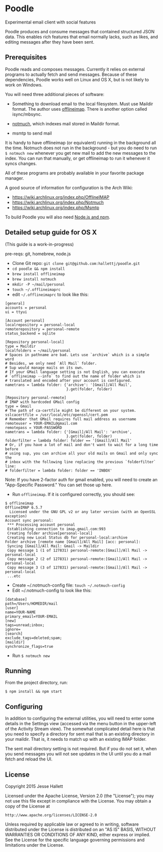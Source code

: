 Poodle
======

Experimental email client with social features

Poodle produces and consume messages that contained structured JSON data. This
enables rich features that email normally lacks, such as likes, and editing
messages after they have been sent.


Prerequisites
-------------

Poodle reads and composes messages. Currently it relies on external programs to
actually fetch and send messages. Because of these dependencies, Poodle works
well on Linux and OS X, but is not likely to work on Windows.

You will need three additional pieces of software:

- Something to download email to the local filesystem. Must use Maildir format.
The author uses [offlineimap][]. There is another option called isync/mbsync.

- [notmuch][], which indexes mail stored in Maildir format.

- msmtp to send mail

It is handy to have offlineimap (or equivalent) running in the background all
the time. Notmuch does not run in the background - but you do need to run `$
notmuch new` whenever you get new mail to add the new messages to the index.
You can run that manually, or get offlineimap to run it whenever it syncs
changes.

All of these programs are probably available in your favorite package manager.

A good source of information for configuration is the Arch Wiki:

- https://wiki.archlinux.org/index.php/OfflineIMAP
- https://wiki.archlinux.org/index.php/Notmuch
- https://wiki.archlinux.org/index.php/Msmtp

[offlineimap]: https://github.com/OfflineIMAP/offlineimap/blob/master/README.md
[notmuch]: http://notmuchmail.org/

To build Poodle you will also need [Node.js and npm][npm].

[npm]: https://docs.npmjs.com/getting-started/installing-node


Detailed setup guide for OS X
-----------------------------

(This guide is a work-in-progress)

pre-reqs: git, homebrew, node.js

* Clone Git repo: `git clone git@github.com:hallettj/poodle.git`
* `cd poodle && npm install`
* `brew install offlineimap`
* `brew install notmuch`
* `mkdir -P ~/mail/personal`
* `touch ~/.offlineimaprc`
* edit `~/.offlineimaprc` to look like this:

```
[general]
accounts = personal
ui = ttyui

[Account personal]
localrepository = personal-local
remoterepository = personal-remote
status_backend = sqlite

[Repository personal-local]
type = Maildir
localfolders = ~/mail/personal
# Spaces in pathname are bad. Lets use `archive` which is a simple word
# Besides, we only need `All Mail` folder.
# Sup would manage mails on its own.
# If your GMail language setting is not English, you can execute
# `offlineimap --info` to find out the name of folder which is
# translated and encoded after your account is configured.
nametrans = lambda folder: {'archive': '[Gmail]/All Mail',
                            }.get(folder, folder)

[Repository personal-remote]
# IMAP with hardcoded GMail config
type = Gmail
# The path of ca-certfile might be different on your system.
sslcacertfile = /usr/local/etc/openssl/cert.pem
# Remember that GMail requires full mail address as username
remoteuser = YOUR-EMAIL@gmail.com
remotepass = YOUR-PASSWORD
nametrans = lambda folder: {'[Gmail]/All Mail': 'archive',
                            }.get(folder, folder)
folderfilter = lambda folder: folder == '[Gmail]/All Mail'
# Or, if you have a lot of mail and don't want to wait for a long time before
# using sup, you can archive all your old mails on Gmail and only sync the
# inbox with the following line replacing the previous `folderfilter` line:
# folderfilter = lambda folder: folder == 'INBOX'
```

Note: If you have 2-factor auth for gmail enabled, you will need to create an "App-Specific Password." You can set those up here.

* Run `offlineimap`. If it is configured correctly, you should see:

```
$ offlineimap
OfflineIMAP 6.5.7
  Licensed under the GNU GPL v2 or any later version (with an OpenSSL exception)
Account sync personal:
 *** Processing account personal
 Establishing connection to imap.gmail.com:993
 Creating folder archive[personal-local]
 Creating new Local Status db for personal-local:archive
Folder archive [remote name [Gmail]/All Mail] [acc: personal]:
 Syncing [Gmail]/All Mail: Gmail -> Maildir
 Copy message 1 (1 of 127831) personal-remote:[Gmail]/All Mail -> personal-local
 Copy message 2 (2 of 127831) personal-remote:[Gmail]/All Mail -> personal-local
 Copy message 3 (3 of 127831) personal-remote:[Gmail]/All Mail -> personal-local
 ...etc
```

* Create ~/.notmuch-config file: `touch ~/.notmuch-config`
* Edit ~/.notmuch-config to look like this:

```
[database]
path=/Users/HOMEDIR/mail
[user]
name=YOUR-NAME
primary_email=YOUR-EMAIL
[new]
tags=unread;inbox;
ignore=
[search]
exclude_tags=deleted;spam;
[maildir]
synchronize_flags=true
```
* Run `$ notmuch new`


Running
-------

From the project directory, run:

    $ npm install && npm start


Configuring
-----------

In addition to configuring the external utilities,
you will need to enter some details in the Settings view
(accessed via the menu button in the upper-left of the Activity Stream view).
The somewhat complicated detail here is that you need to specify a directory
for sent mail that is an existing directory in your maildir.
That is, it needs to match up with an existing IMAP folder.

The sent mail directory setting is not required.
But if you do not set it, when you send messages you will not see updates in
the UI until you do a mail fetch and reload the UI.


License
-------

Copyright 2015 Jesse Hallett

Licensed under the Apache License, Version 2.0 (the "License");
you may not use this file except in compliance with the License.
You may obtain a copy of the License at

    http://www.apache.org/licenses/LICENSE-2.0

Unless required by applicable law or agreed to in writing, software
distributed under the License is distributed on an "AS IS" BASIS,
WITHOUT WARRANTIES OR CONDITIONS OF ANY KIND, either express or implied.
See the License for the specific language governing permissions and
limitations under the License.
